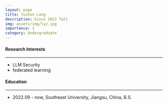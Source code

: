 ```yaml
---
layout: page
title: Yuzhen Long
description: Since 2022 fall
img: assets/img/lyz.jpg
importance: 1
category: Undergraduate
---
```


#### Research Interests
---
- LLM Security
- federated learning

#### Education
---
- 2022.09 - now, Southeast University, Jiangsu, China, B.S.

